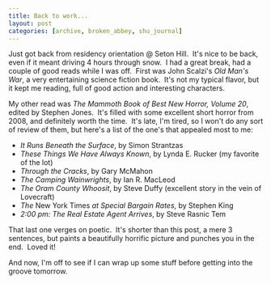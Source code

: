```yaml
---
title: Back to work...
layout: post
categories: [archive, broken_abbey, shu_journal]
---
```

Just got back from residency orientation @ Seton Hill.  It's nice to be
back, even if it meant driving 4 hours through snow.  I had a great
break, had a couple of good reads while I was off.  First was John
Scalzi's *Old Man's War*, a very entertaining science fiction book. 
It's not my typical flavor, but it kept me reading, full of good action
and interesting characters.

My other read was *The Mammoth Book of Best New Horror, Volume 20*,
edited by Stephen Jones.  It's filled with some excellent short horror
from 2008, and definitely worth the time.  It's late, I'm tired, so I
won't do any sort of review of them, but here's a list of the one's that
appealed most to me:

-   *It Runs Beneath the Surface*, by Simon Strantzas
-   *These Things We Have Always Known*, by Lynda E. Rucker (my favorite
    of the lot)
-   *Through the Cracks*, by Gary McMahon
-   *The Camping Wainwrights*, by Ian R. MacLeod
-   *The Oram County Whoosit*, by Steve Duffy (excellent story in the
    vein of Lovecraft)
-   *The* New York Times *at Special Bargain Rates*, by Stephen King
-   *2:00 pm: The Real Estate Agent Arrives*, by Steve Rasnic Tem

That last one verges on poetic.  It's shorter than this post, a mere 3
sentences, but paints a beautifully horrific picture and punches you in
the end.  Loved it!

And now, I'm off to see if I can wrap up some stuff before getting into
the groove tomorrow.
